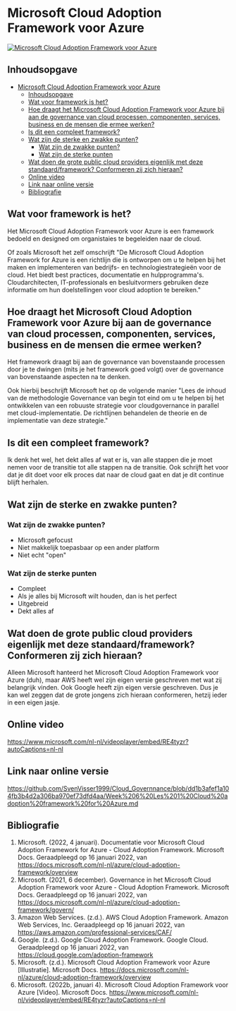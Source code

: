 # Microsoft Cloud Adoption Framework voor Azure
[![Microsoft Cloud Adoption Framework voor Azure](https://docs.microsoft.com/nl-nl/azure/cloud-adoption-framework/_images/caf-overview-new.png "Microsoft Cloud Adoption Framework voor Azure by Microsoft")](https://docs.microsoft.com/nl-nl/azure/cloud-adoption-framework/overview)

## Inhoudsopgave
- [Microsoft Cloud Adoption Framework voor Azure](#microsoft-cloud-adoption-framework-voor-azure)
  * [Inhoudsopgave](#inhoudsopgave)
  * [Wat voor framework is het?](#wat-voor-framework-is-het-)
  * [Hoe draagt het Microsoft Cloud Adoption Framework voor Azure bij aan de governance van cloud processen, componenten, services, business en de mensen die ermee werken?](#hoe-draagt-het-microsoft-cloud-adoption-framework-voor-azure-bij-aan-de-governance-van-cloud-processen--componenten--services--business-en-de-mensen-die-ermee-werken-)
  * [Is dit een compleet framework?](#is-dit-een-compleet-framework-)
  * [Wat zijn de sterke en zwakke punten?](#wat-zijn-de-sterke-en-zwakke-punten-)
    + [Wat zijn de zwakke punten?](#wat-zijn-de-zwakke-punten-)
    + [Wat zijn de sterke punten](#wat-zijn-de-sterke-punten)
  * [Wat doen de grote public cloud providers eigenlijk met deze standaard/framework? Conformeren zij zich hieraan?](#wat-doen-de-grote-public-cloud-providers-eigenlijk-met-deze-standaard-framework--conformeren-zij-zich-hieraan-)
  * [Online video](#online-video)
  * [Link naar online versie](#link-naar-online-versie)
  * [Bibliografie](#bibliografie)
## Wat voor framework is het?
Het Microsoft Cloud Adoption Framework voor Azure is een framework bedoeld en designed om organistaies te begeleiden naar de cloud. 

Of zoals Microsoft het zelf omschrijft "De Microsoft Cloud Adoption Framework for Azure is een richtlijn die is ontworpen om u te helpen bij het maken en implementeren van bedrijfs- en technologiestrategieën voor de cloud. Het biedt best practices, documentatie en hulpprogramma's. Cloudarchitecten, IT-professionals en besluitvormers gebruiken deze informatie om hun doelstellingen voor cloud adoption te bereiken."

## Hoe draagt het Microsoft Cloud Adoption Framework voor Azure bij aan de governance van cloud processen, componenten, services, business en de mensen die ermee werken?

Het framework draagt bij aan de governance van bovenstaande processen door je te dwingen (mits je het framework goed volgt) over de governance van bovenstaande aspecten na te denken.

Ook hierbij beschrijft Microsoft het op de volgende manier "Lees de inhoud van de methodologie Governance van begin tot eind om u te helpen bij het ontwikkelen van een robuuste strategie voor cloudgovernance in parallel met cloud-implementatie. De richtlijnen behandelen de theorie en de implementatie van deze strategie."

## Is dit een compleet framework?
Ik denk het wel, het dekt alles af wat er is, van alle stappen die je moet nemen voor de transitie tot alle stappen na de transitie. Ook schrijft het voor dat je dit doet voor elk proces dat naar de cloud gaat en dat je dit continue blijft herhalen.

## Wat zijn de sterke en zwakke punten?
### Wat zijn de zwakke punten?
- Microsoft gefocust
- Niet makkelijk toepasbaar op een ander platform
- Niet echt "open"

### Wat zijn de sterke punten
- Compleet
- Als je alles bij Microsoft wilt houden, dan is het perfect
- Uitgebreid
- Dekt alles af

## Wat doen de grote public cloud providers eigenlijk met deze standaard/framework? Conformeren zij zich hieraan?
Alleen Microsoft hanteerd het Microsoft Cloud Adoption Framework voor Azure (duh), maar AWS heeft wel zijn eigen versie geschreven met wat zij belangrijk vinden. Ook Google heeft zijn eigen versie geschreven. Dus je kan wel zeggen dat de grote jongens zich hieraan conformeren, hetzij ieder in een eigen jasje.

## Online video
https://www.microsoft.com/nl-nl/videoplayer/embed/RE4tyzr?autoCaptions=nl-nl 

## Link naar online versie
https://github.com/SvenVisser1999/Cloud_Governnance/blob/dd1b3afef1a104fb3b4d2a306ba970ef73dfd4aa/Week%206%20Les%201%20Cloud%20adoption%20framework%20for%20Azure.md

## Bibliografie
1. Microsoft. (2022, 4 januari). Documentatie voor Microsoft Cloud Adoption Framework for Azure - Cloud Adoption Framework. Microsoft Docs. Geraadpleegd op 16 januari 2022, van https://docs.microsoft.com/nl-nl/azure/cloud-adoption-framework/overview
2. Microsoft. (2021, 6 december). Governance in het Microsoft Cloud Adoption Framework voor Azure - Cloud Adoption Framework. Microsoft Docs. Geraadpleegd op 16 januari 2022, van https://docs.microsoft.com/nl-nl/azure/cloud-adoption-framework/govern/
3. Amazon Web Services. (z.d.). AWS Cloud Adoption Framework. Amazon Web Services, Inc. Geraadpleegd op 16 januari 2022, van https://aws.amazon.com/professional-services/CAF/
4. Google. (z.d.). Google Cloud Adoption Framework. Google Cloud. Geraadpleegd op 16 januari 2022, van https://cloud.google.com/adoption-framework
5. Microsoft. (z.d.). Microsoft Cloud Adoption Framework voor Azure [Illustratie]. Microsoft Docs. https://docs.microsoft.com/nl-nl/azure/cloud-adoption-framework/overview
6. Microsoft. (2022b, januari 4). Microsoft Cloud Adoption Framework voor Azure [Video]. Microsoft Docs. https://www.microsoft.com/nl-nl/videoplayer/embed/RE4tyzr?autoCaptions=nl-nl
